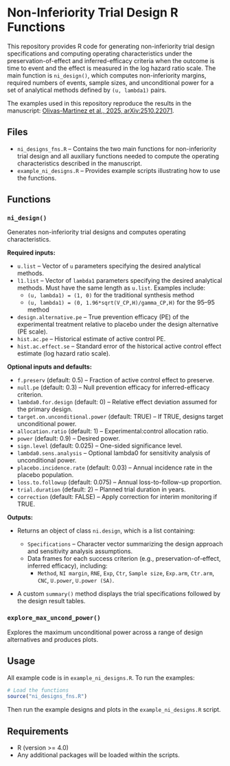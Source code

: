 # Non-Inferiority Trial Design R Functions

This repository provides R code for generating non-inferiority trial design specifications and computing operating characteristics under the preservation-of-effect and inferred-efficacy criteria when the outcome is time to event and the effect is measured in the log hazard ratio scale. The main function is `ni_design()`, which computes non-inferiority margins, required numbers of events, sample sizes, and unconditional power for a set of analytical methods defined by `(u, lambda1)` pairs.

The examples used in this repository reproduce the results in the manuscript: [Olivas-Martinez et al., 2025, arXiv:2510.22071](https://arxiv.org/abs/2510.22071).

## Files

- `ni_designs_fns.R` – Contains the two main functions for non-inferiority trial design and all auxiliary functions needed to compute the operating characteristics described in the manuscript.
- `example_ni_designs.R` – Provides example scripts illustrating how to use the functions.

## Functions

### `ni_design()`

Generates non-inferiority trial designs and computes operating characteristics.

**Required inputs:**

- `u.list` – Vector of `u` parameters specifying the desired analytical methods.
- `l1.list` – Vector of `lambda1` parameters specifying the desired analytical methods. Must have the same length as `u.list`. Examples include:
  - `(u, lambda1) = (1, 0)` for the traditional synthesis method
  - `(u, lambda1) = (0, 1.96*sqrt(V_CP,H)/gamma_CP,H)` for the 95–95 method
- `design.alternative.pe` – True prevention efficacy (PE) of the experimental treatment relative to placebo under the design alternative (PE scale).
- `hist.ac.pe` – Historical estimate of active control PE.
- `hist.ac.effect.se` – Standard error of the historical active control effect estimate (log hazard ratio scale).

**Optional inputs and defaults:**

- `f.preserv` (default: 0.5) – Fraction of active control effect to preserve.
- `null.pe` (default: 0.3) – Null prevention efficacy for inferred-efficacy criterion.
- `lambda0.for.design` (default: 0) – Relative effect deviation assumed for the primary design.
- `target.on.unconditional.power` (default: TRUE) – If TRUE, designs target unconditional power.
- `allocation.ratio` (default: 1) – Experimental:control allocation ratio.
- `power` (default: 0.9) – Desired power.
- `sign.level` (default: 0.025) – One-sided significance level.
- `lambda0.sens.analysis` – Optional lambda0 for sensitivity analysis of unconditional power.
- `placebo.incidence.rate` (default: 0.03) – Annual incidence rate in the placebo population.
- `loss.to.followup` (default: 0.075) – Annual loss-to-follow-up proportion.
- `trial.duration` (default: 2) – Planned trial duration in years.
- `correction` (default: FALSE) – Apply correction for interim monitoring if TRUE.

**Outputs:**

- Returns an object of class `ni.design`, which is a list containing:
  - `Specifications` – Character vector summarizing the design approach and sensitivity analysis assumptions.
  - Data frames for each success criterion (e.g., preservation-of-effect, inferred efficacy), including:
    - `Method`, `NI margin`, `RNE`, `Exp`, `Ctr`, `Sample size`, `Exp.arm`, `Ctr.arm`, `CNC`, `U.power`, `U.power (SA)`.

- A custom `summary()` method displays the trial specifications followed by the design result tables.

### `explore_max_uncond_power()`

Explores the maximum unconditional power across a range of design alternatives and produces plots.

## Usage

All example code is in `example_ni_designs.R`. To run the examples:

```R
# Load the functions
source("ni_designs_fns.R")
```

Then run the example designs and plots in the `example_ni_designs.R` script.

## Requirements
- R (version >= 4.0)
- Any additional packages will be loaded within the scripts.
